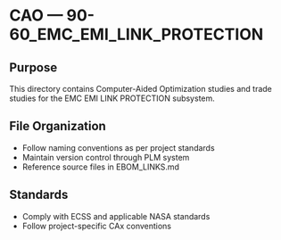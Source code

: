 # CAO — 90-60_EMC_EMI_LINK_PROTECTION

## Purpose

This directory contains Computer-Aided Optimization studies and trade studies for the EMC EMI LINK PROTECTION subsystem.

## File Organization

- Follow naming conventions as per project standards
- Maintain version control through PLM system
- Reference source files in EBOM_LINKS.md

## Standards

- Comply with ECSS and applicable NASA standards
- Follow project-specific CAx conventions
